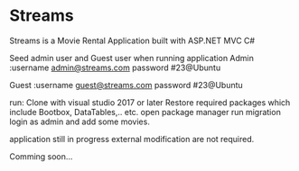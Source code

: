 # Streams

Streams is a Movie Rental Application built with ASP.NET MVC C#

Seed admin user and Guest user when running application
Admin :username admin@streams.com password #23@Ubuntu

Guest :username guest@streams.com password #23@Ubuntu

run:
Clone with visual studio 2017 or later
Restore required packages which include Bootbox, DataTables,.. etc.
open package manager run migration login as admin and add some movies.

application still in progress external modification are not required.

Comming soon...
